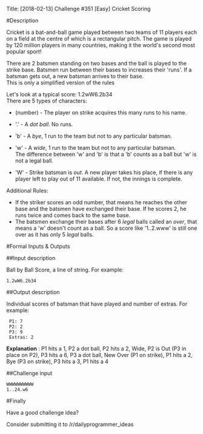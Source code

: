 Title: [2018-02-13] Challenge #351 [Easy] Cricket Scoring

#Description

Cricket is a bat-and-ball game played between two teams of 11 players each on a field at the centre of which is a rectangular pitch. The game is played by 120 million players in many countries, making it the world's second most popular sport!  

There are 2 batsmen standing on two bases and the ball is played to the strike base. Batsmen run between their bases to increases their 'runs'. If a batsman gets out, a new batsman arrives to their base.  
This is only a simplified version of the rules  

Let's look at a typical score: 1.2wW6.2b34  
There are 5 types of characters:  

*   (number) - The player on strike acquires this many runs to his name.  
*   '.' - A *dot ball*. No runs.  
*   'b' - A *bye*, 1 run to the team but not to any particular batsman.  
*   'w' - A *wide*, 1 run to the team but not to any particular batsman.  
The difference between 'w' and 'b' is that a 'b' counts as a ball but 'w' is not a legal ball.  

*   'W' - Strike batsman is *out*. A new player takes his place, if there is any player left to play out of 11 available. If not, the innings is complete.  

Additional Rules:  

*   If the striker scores an odd number, that means he reaches the other base and the batsmen have exchanged their base. If he scores 2, he runs twice and comes back to the same base.  
*   The batsmen exchange their bases after 6 *legal* balls called an *over*, that means a 'w' doesn't count as a ball. So a score like '1..2.www' is still one over as it has only 5 *legal* balls.  


#Formal Inputs & Outputs

##Input description

Ball by Ball Score, a line of string. For example:  

    1.2wW6.2b34 

##Output description

Individual scores of batsman that have played and number of extras. For example:

     P1: 7  
     P2: 2  
     P3: 9  
     Extras: 2  

**Explanation** : P1 hits a 1, P2 a dot ball, P2 hits a 2, Wide, P2 is Out (P3 in place on P2), P3 hits a 6, P3 a dot ball, New Over (P1 on strike), P1 hits a 2, Bye (P3 on strike), P3 hits a 3, P1 hits a 4  

##Challenge input 

    WWWWWWWWWW  
    1..24.w6  

#Finally

Have a good challenge idea?

Consider submitting it to /r/dailyprogrammer_ideas